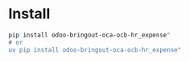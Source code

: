 # Install

```bash
pip install odoo-bringout-oca-ocb-hr_expense"
# or
uv pip install odoo-bringout-oca-ocb-hr_expense"
```
